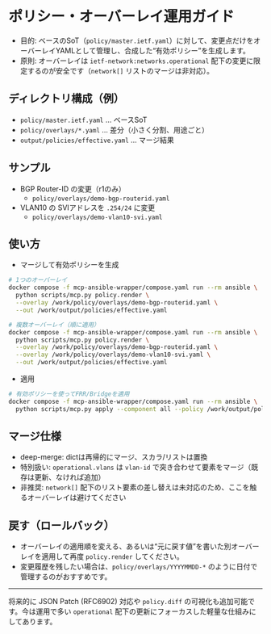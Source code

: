 # ポリシー・オーバーレイ運用ガイド

- 目的: ベースのSoT（`policy/master.ietf.yaml`）に対して、変更点だけをオーバーレイYAMLとして管理し、合成した“有効ポリシー”を生成します。
- 原則: オーバーレイは `ietf-network:networks.operational` 配下の変更に限定するのが安全です（`network[]` リストのマージは非対応）。

## ディレクトリ構成（例）

- `policy/master.ietf.yaml` … ベースSoT
- `policy/overlays/*.yaml` … 差分（小さく分割、用途ごと）
- `output/policies/effective.yaml` … マージ結果

## サンプル

- BGP Router-ID の変更（r1のみ）
  - `policy/overlays/demo-bgp-routerid.yaml`
- VLAN10 の SVIアドレスを `.254/24` に変更
  - `policy/overlays/demo-vlan10-svi.yaml`

## 使い方

- マージして有効ポリシーを生成

```bash
# 1つのオーバーレイ
docker compose -f mcp-ansible-wrapper/compose.yaml run --rm ansible \
  python scripts/mcp.py policy.render \
  --overlay /work/policy/overlays/demo-bgp-routerid.yaml \
  --out /work/output/policies/effective.yaml

# 複数オーバーレイ（順に適用）
docker compose -f mcp-ansible-wrapper/compose.yaml run --rm ansible \
  python scripts/mcp.py policy.render \
  --overlay /work/policy/overlays/demo-bgp-routerid.yaml \
  --overlay /work/policy/overlays/demo-vlan10-svi.yaml \
  --out /work/output/policies/effective.yaml
```

- 適用

```bash
# 有効ポリシーを使ってFRR/Bridgeを適用
docker compose -f mcp-ansible-wrapper/compose.yaml run --rm ansible \
  python scripts/mcp.py apply --component all --policy /work/output/policies/effective.yaml
```

## マージ仕様

- deep-merge: dictは再帰的にマージ、スカラ/リストは置換
- 特別扱い: `operational.vlans` は `vlan-id` で突き合わせて要素をマージ（既存は更新、なければ追加）
- 非推奨: `network[]` 配下のリスト要素の差し替えは未対応のため、ここを触るオーバーレイは避けてください

## 戻す（ロールバック）

- オーバーレイの適用順を変える、あるいは“元に戻す値”を書いた別オーバーレイを適用して再度 `policy.render` してください。
- 変更履歴を残したい場合は、`policy/overlays/YYYYMMDD-*` のように日付で管理するのがおすすめです。

---

将来的に JSON Patch (RFC6902) 対応や `policy.diff` の可視化も追加可能です。今は運用で多い `operational` 配下の更新にフォーカスした軽量な仕組みにしてあります。

